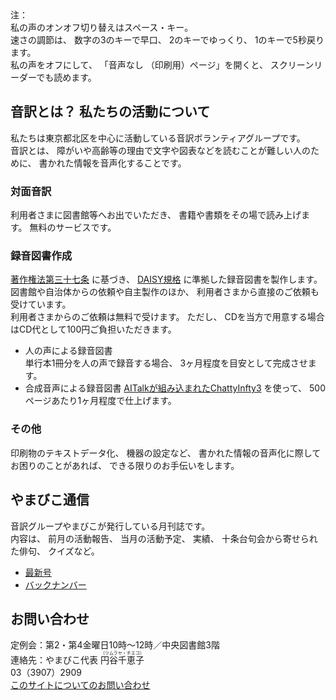 <div id="parent">
<span data-dur="30.256" data-begin="4.758">注：</span>
<div id="popup">
私の声のオンオフ切り替えはスペース・キー。<br />
速さの調節は、
数字の3のキーで早口、
2のキーでゆっくり、
1のキーで5秒戻ります。<br />
私の声をオフにして、
「音声なし
（印刷用）ページ」を開くと、
スクリーンリーダーでも読めます。
<!--注終わり。-->
</div>
</div>

## <span data-dur="4.65" data-begin="35.014">音訳とは？ 私たちの活動について</span>

<span data-dur="7.975" data-begin="39.664">私たちは東京都北区を中心に活動している音訳ボランティアグループです。</span>  
<span data-dur="1.436" data-begin="47.639">音訳とは、</span>
<span data-dur="6.511" data-begin="49.075">障がいや高齢等の理由で文字や図表などを読むことが難しい人のために、</span>
<span data-dur="4.88" data-begin="55.586">書かれた情報を音声化することです。</span>

### <span data-dur="2.067" data-begin="60.466">対面音訳</span>

<span data-dur="3.263" data-begin="62.533">利用者さまに図書館等へお出でいただき、</span>
<span data-dur="4.559" data-begin="65.796">書籍や書類をその場で読み上げます。</span>
<span data-dur="3.314" data-begin="70.355">無料のサービスです。</span>

### <span data-dur="2.614" data-begin="73.669">録音図書作成</span>

<span data-dur="2.858" data-begin="76.283"><a href="http://elaws.e-gov.go.jp/search/elawsSearch/elaws_search/lsg0500/detail?lawId=345AC0000000048&openerCode=1" data-dur="1.782" data-begin="79.141">著作権法第三十七条</a></span>
<span data-dur="1.476" data-begin="80.923">に基づき、</span>
<span data-dur="1.612" data-begin="82.399"><a href="http://www.dinf.ne.jp/doc/daisy/" data-dur="1.782" data-begin="84.011">DAISY規格</a></span>
<span data-dur="4.497" data-begin="85.793">に準拠した録音図書を製作します。</span>  
<span data-dur="4.445" data-begin="90.290">図書館や自治体からの依頼や自主製作のほか、</span>
<span data-dur="5.54" data-begin="94.735">利用者さまから直接のご依頼も受けています。</span>  
<span data-dur="4.561" data-begin="100.275">利用者さまからのご依頼は無料で受けます。</span>
<span data-dur="0.999" data-begin="104.836">ただし、</span>
<span data-dur="7.413" data-begin="105.835">CDを当方で用意する場合はCD代として100円ご負担いただきます。</span>

- <span data-dur="3.358" data-begin="113.248">人の声による録音図書</span>  
<span data-dur="4.662" data-begin="116.606">単行本1冊分を人の声で録音する場合、</span>
<span data-dur="4.81" data-begin="121.268">3ヶ月程度を目安として完成させます。</span>
- <span data-dur="3.717" data-begin="126.078">合成音声による録音図書</span>
<span data-dur="3.862" data-begin="129.795"><a href="http://www.sciaccess.net/jp/ChattyInfty/" data-dur="1.782" data-begin="133.657">AITalkが組み込まれたChattyInfty3</a></span>
<span data-dur="1.348" data-begin="135.439">を使って、</span>
<span data-dur="5.191" data-begin="136.787">500ページあたり1ヶ月程度で仕上げます。</span>

### <span data-dur="1.717" data-begin="141.978">その他</span>

<span data-dur="2.549" data-begin="143.695">印刷物のテキストデータ化、</span>
<span data-dur="1.762" data-begin="146.244">機器の設定など、</span>
<span data-dur="4.613" data-begin="148.006">書かれた情報の音声化に際してお困りのことがあれば、</span>
<span data-dur="4.078" data-begin="152.619">できる限りのお手伝いをします。</span>

## <span data-dur="2.249" data-begin="156.697">やまびこ通信</span>

<span data-dur="4.869" data-begin="158.946">音訳グループやまびこが発行している月刊誌です。</span>  
<span data-dur="1.296" data-begin="163.815">内容は、</span>
<span data-dur="2.322" data-begin="165.111">前月の活動報告、</span>
<span data-dur="2.144" data-begin="167.433">当月の活動予定、</span>
<span data-dur="1.319" data-begin="169.577">実績、</span>
<span data-dur="3.002" data-begin="170.896">十条台句会から寄せられた俳句、</span>
<span data-dur="2.481" data-begin="173.898">クイズなど。</span>

- <span data-dur="1.46" data-begin="176.379"><a href="tusin201804.html" data-dur="2.282" data-begin="177.839">最新号</a></span>
- <span data-dur="1.634" data-begin="180.121"><a href="bn.html" data-dur="2.281" data-begin="181.755">バックナンバー</a></span>

## <span data-dur="1.943" data-begin="184.036">お問い合わせ</span>

<span data-dur="7.598" data-begin="185.979">定例会：第2・第4金曜日10時～12時／中央図書館3階</span>  
<span data-dur="4.607" data-begin="193.577">連絡先：やまびこ代表 <ruby>円谷千恵子<rt>（ツムラヤ・チエコ）</rt></ruby></span>  
<span data-dur="4.502" data-begin="198.184">03（3907）2909</span>  
<span data-dur="2.729" data-begin="202.686"><a href="mailto:ymbk2016ml@gmail.com?Subject=やまびこウェブサイトについて" data-dur="6,577" data-begin="205.415">このサイトについてのお問い合わせ</a></span>
<!--以上でこのページの読み上げは終わりです。-->

